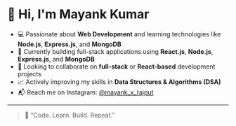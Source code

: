 # 👋 Hi, I'm Mayank Kumar

- 💻 Passionate about **Web Development** and learning technologies like **Node.js**, **Express.js**, and **MongoDB**
- 🌱 Currently building full-stack applications using **React.js**, **Node.js**, **Express.js**, and **MongoDB**
- 🤝 Looking to collaborate on **full-stack** or **React-based** development projects
- 📈 Actively improving my skills in **Data Structures & Algorithms (DSA)**
- 📬 Reach me on Instagram: [@mayank_x_rajput](https://www.instagram.com/mayank_x_rajput)

---

> 🚀 “Code. Learn. Build. Repeat.”  
